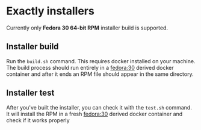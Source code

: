 # Exactly installers

Currently only **Fedora 30 64-bit RPM** installer build is supported.

## Installer build

Run the `build.sh` command. This requires docker installed on your machine. The build process should run entirely in a [fedora:30](https://hub.docker.com/_/fedora) derived docker container
and after it ends an RPM file should appear in the same directory.

## Installer test

After you've built the installer, you can check it with the `test.sh` command. It will install the RPM in a fresh [fedora:30](https://hub.docker.com/_/fedora) derived docker container and check if it works properly
